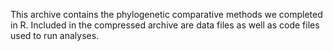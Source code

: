 This archive contains the phylogenetic comparative methods we completed in R. Included in the compressed archive are data files as well as code files used to run analyses.
